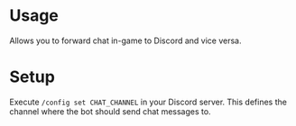 # Usage
Allows you to forward chat in-game to Discord and vice versa.

# Setup
Execute ``/config set CHAT_CHANNEL`` in your Discord server. This defines the channel where the bot should send chat messages to.
